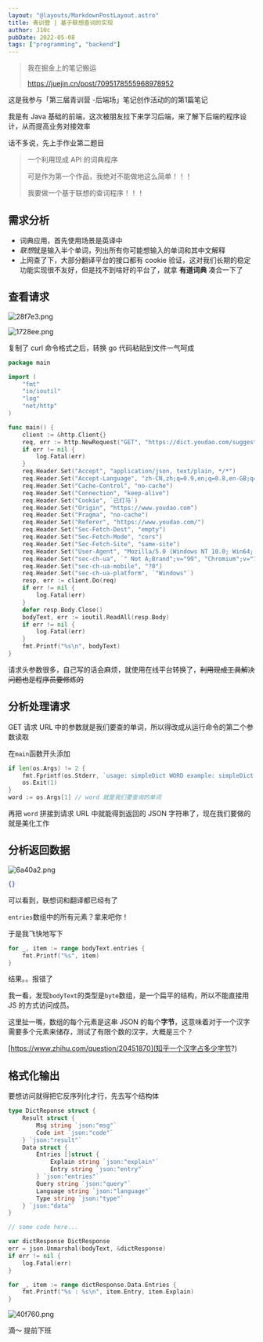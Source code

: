 ```yaml
---
layout: "@layouts/MarkdownPostLayout.astro"
title: 青训营 | 基于联想查词的实现
author: J10c
pubDate: 2022-05-08
tags: ["programming", "backend"]
---
```


> 我在掘金上的笔记搬运
>
> https://juejin.cn/post/7095178555968978952

这是我参与「第三届青训营 -后端场」笔记创作活动的的第1篇笔记

我是有 Java 基础的前端，这次被朋友拉下来学习后端，来了解下后端的程序设计，从而提高业务对接效率

话不多说，先上手作业第二题目

> 一个利用现成 API 的词典程序
>
> 可是作为第一个作品，我绝对不能做地这么简单！！！
>
> 我要做一个基于联想的查词程序！！！

## 需求分析

- 词典应用，首先使用场景是英译中
- *联想*就是输入半个单词，列出所有你可能想输入的单词和其中文解释
- 上网查了下，大部分翻译平台的接口都有 cookie 验证，这对我们长期的稳定功能实现很不友好，但是找不到啥好的平台了，就拿 **有道词典** 凑合一下了

## 查看请求

![28f7e3.png](https://cdn.j10ccc.xyz/static/blog/28f7e3.png)

![1728ee.png](https://cdn.j10ccc.xyz/static/blog/1728ee.png)

复制了 curl 命令格式之后，转换 go 代码粘贴到文件一气呵成

```go
package main

import (
	"fmt"
	"io/ioutil"
	"log"
	"net/http"
)

func main() {
	client := &http.Client{}
	req, err := http.NewRequest("GET", "https://dict.youdao.com/suggest?num=5&ver=3.0&doctype=json&cache=false&le=en&q=dict", nil)
	if err != nil {
		log.Fatal(err)
	}
	req.Header.Set("Accept", "application/json, text/plain, */*")
	req.Header.Set("Accept-Language", "zh-CN,zh;q=0.9,en;q=0.8,en-GB;q=0.7,en-US;q=0.6")
	req.Header.Set("Cache-Control", "no-cache")
	req.Header.Set("Connection", "keep-alive")
	req.Header.Set("Cookie", `已打马`)
	req.Header.Set("Origin", "https://www.youdao.com")
	req.Header.Set("Pragma", "no-cache")
	req.Header.Set("Referer", "https://www.youdao.com/")
	req.Header.Set("Sec-Fetch-Dest", "empty")
	req.Header.Set("Sec-Fetch-Mode", "cors")
	req.Header.Set("Sec-Fetch-Site", "same-site")
	req.Header.Set("User-Agent", "Mozilla/5.0 (Windows NT 10.0; Win64; x64) AppleWebKit/537.36 (KHTML, like Gecko) Chrome/101.0.4951.54 Safari/537.36 Edg/101.0.1210.39")
	req.Header.Set("sec-ch-ua", `" Not A;Brand";v="99", "Chromium";v="101", "Microsoft Edge";v="101"`)
	req.Header.Set("sec-ch-ua-mobile", "?0")
	req.Header.Set("sec-ch-ua-platform", `"Windows"`)
	resp, err := client.Do(req)
	if err != nil {
		log.Fatal(err)
	}
	defer resp.Body.Close()
	bodyText, err := ioutil.ReadAll(resp.Body)
	if err != nil {
		log.Fatal(err)
	}
	fmt.Printf("%s\n", bodyText)
}
```

请求头参数很多，自己写的话会麻烦，就使用在线平台转换了，~~利用现成工具解决问题也是程序员要修炼的~~

## 分析处理请求

GET 请求 URL 中的参数就是我们要查的单词，所以得改成从运行命令的第二个参数读取

在`main`函数开头添加

```go
if len(os.Args) != 2 {
    fmt.Fprintf(os.Stderr, `usage: simpleDict WORD example: simpleDict hello`)
    os.Exit(1)
}
word := os.Args[1] // word 就是我们要查询的单词
```

再把 `word` 拼接到请求 URL 中就能得到返回的 JSON 字符串了，现在我们要做的就是美化工作

## 分析返回数据

![6a40a2.png](https://cdn.j10ccc.xyz/static/blog/6a40a2.png)

```json
{}
```

可以看到，联想词和翻译都已经有了

`entries`数组中的所有元素？拿来吧你！

于是我飞快地写下

```go
for _, item := range bodyText.entries {
    fmt.Printf("%s", item)
}
```

结果。。报错了

我一看，发现`bodyText`的类型是`byte`数组，是一个扁平的结构，所以不能直接用 JS 的方式访问成员。

这里扯一嘴，数组的每个元素是这串 JSON 的每个**字节**，这意味着对于一个汉字需要多个元素来储存，测试了有限个数的汉字，大概是三个？

[https://www.zhihu.com/question/20451870](知乎一个汉字占多少字节?)


## 格式化输出

要想访问就得把它反序列化才行，先去写个结构体

```go
type DictReponse struct {
    Result struct {
        Msg string `json:"msg"`
        Code int `json:"code"`
    } `json:"result"`
    Data struct {
        Entries []struct {
            Explain string `json:"explain"`
            Entry string `json:"entry"`
        } `json:"entries"`
        Query string `json:"query"`
        Language string `json:"language"`
        Type string `json:"type"`
    } `json:"data"`
}

// some code here...

var dictResponse DictResponse
err = json.Unmarshal(bodyText, &dictResponse)
if err != nil {
    log.Fatal(err)
}

for _, item := range dictResponse.Data.Entries {
    fmt.Printf("%s : %s\n", item.Entry, item.Explain)
}
```

![40f760.png](https://cdn.j10ccc.xyz/static/blog/40f760.png)

滴～ 提前下班

